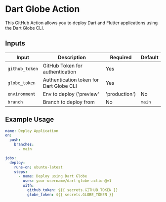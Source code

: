 # Dart Globe Action

This GitHub Action allows you to deploy Dart and Flutter applications using the Dart Globe CLI.

## Inputs

| Input          | Description                              | Required | Default |
|----------------|------------------------------------------|----------|---------|
| `github_token` | GitHub Token for authentication          | Yes      |         |
| `globe_token`  | Authentication token for Dart Globe CLI  | Yes      |         |
| `environment`  | Env to deploy ('preview' | 'production') | No       |`preview`|
| `branch`       | Branch to deploy from                    | No       | `main`  |

## Example Usage

```yaml
name: Deploy Application
on:
  push:
    branches:
      - main

jobs:
  deploy:
    runs-on: ubuntu-latest
    steps:
      - name: Deploy using Dart Globe
        uses: your-username/dart-globe-action@v1
        with:
          github_token: ${{ secrets.GITHUB_TOKEN }}
          globe_token: ${{ secrets.GLOBE_TOKEN }}
